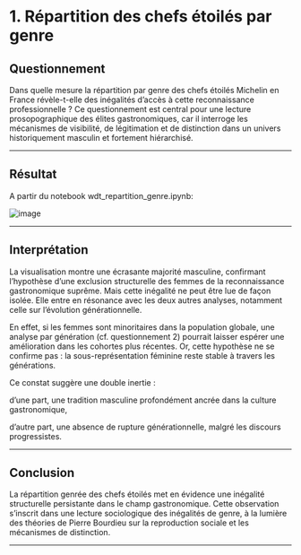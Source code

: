 
# 1. Répartition des chefs étoilés par genre

## Questionnement

Dans quelle mesure la répartition par genre des chefs étoilés Michelin en France révèle-t-elle des inégalités d’accès à cette reconnaissance professionnelle ?
Ce questionnement est central pour une lecture prosopographique des élites gastronomiques, car il interroge les mécanismes de visibilité, de légitimation et de distinction dans un univers historiquement masculin et fortement hiérarchisé.

---


## Résultat

A partir du notebook wdt_repartition_genre.ipynb:

![image](https://github.com/user-attachments/assets/e00a8a29-070c-4534-b4e8-f4b18bd3fc80)


---

## Interprétation

La visualisation montre une écrasante majorité masculine, confirmant l’hypothèse d’une exclusion structurelle des femmes de la reconnaissance gastronomique suprême.
Mais cette inégalité ne peut être lue de façon isolée. Elle entre en résonance avec les deux autres analyses, notamment celle sur l’évolution générationnelle.

En effet, si les femmes sont minoritaires dans la population globale, une analyse par génération (cf. questionnement 2) pourrait laisser espérer une amélioration dans les cohortes plus récentes. Or, cette hypothèse ne se confirme pas : la sous-représentation féminine reste stable à travers les générations.

Ce constat suggère une double inertie :

d’une part, une tradition masculine profondément ancrée dans la culture gastronomique,

d’autre part, une absence de rupture générationnelle, malgré les discours progressistes.

---

## Conclusion

La répartition genrée des chefs étoilés met en évidence une inégalité structurelle persistante dans le champ gastronomique.
Cette observation s’inscrit dans une lecture sociologique des inégalités de genre, à la lumière des théories de Pierre Bourdieu sur la reproduction sociale et les mécanismes de distinction.

---
